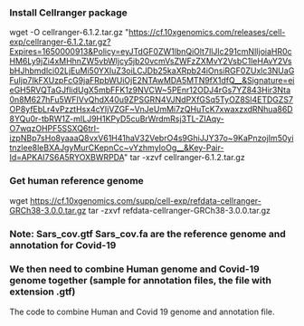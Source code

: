 ### Install Cellranger package

wget -O cellranger-6.1.2.tar.gz "https://cf.10xgenomics.com/releases/cell-exp/cellranger-6.1.2.tar.gz?Expires=1650000913&Policy=eyJTdGF0ZW1lbnQiOlt7IlJlc291cmNlIjoiaHR0cHM6Ly9jZi4xMHhnZW5vbWljcy5jb20vcmVsZWFzZXMvY2VsbC1leHAvY2VsbHJhbmdlci02LjEuMi50YXIuZ3oiLCJDb25kaXRpb24iOnsiRGF0ZUxlc3NUaGFuIjp7IkFXUzpFcG9jaFRpbWUiOjE2NTAwMDA5MTN9fX1dfQ__&Signature=eieGH5RVQTaGJfIidUgX5mbFFK1z9NVCW~5PEnr12ODJ4rGs7YZ843Hir3Nta0n8M627hFu5WFIVvQhdX40u9ZPSGRN4VJNdPXfGSq5TyOZ8Sl4ETDGZS7OP8yfEbLr4vPzztHsx4cYIjVZGF~VnJeUmMi7zQHuTcK7xwaxzxdRNhua86D8YQu0r-tbRW1Z-mILJ9H1KPyD5cuBrWrdmRsj3TL-ZIAqy-O7wqzOHPF5SSXQ6trI-izpNBp7sHo8yaaaQ8vxV61H41haV32VebrO4s9GhiJJY37o~9KaPnzojIm50yitnzlee8leBXAJgyMurCKepnCc~vYzhmyIoOg__&Key-Pair-Id=APKAI7S6A5RYOXBWRPDA"
tar -xzvf cellranger-6.1.2.tar.gz

### Get human reference genome

wget https://cf.10xgenomics.com/supp/cell-exp/refdata-cellranger-GRCh38-3.0.0.tar.gz
tar -zxvf refdata-cellranger-GRCh38-3.0.0.tar.gz

### Note: Sars_cov.gtf  Sars_cov.fa are the reference genome and annotation for Covid-19

### We then need to combine Human genome and Covid-19 genome together (sample for annotation files, the file with extension .gtf)

The code to combine Human and Covid 19 genome and annotation file. 


